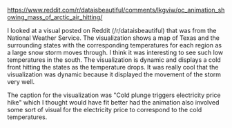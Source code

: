 https://www.reddit.com/r/dataisbeautiful/comments/lkgviw/oc_animation_showing_mass_of_arctic_air_hitting/

I looked at a visual posted on Reddit (/r/dataisbeautiful) that was from the National Weather Service. The visualization shows a map of Texas and the surrounding states with the corresponding temperatures for each region as a large snow storm moves through.  I think it was interesting to see such low temperatures in the south. The visualization is dynamic and displays a cold front hitting the states as the temperature drops. It was really cool that the visualization was dynamic because it displayed the movement of the storm very well.

The caption for the visualization was "Cold plunge triggers electricity price hike" which I thought would have fit better had the animation also involved some sort of visual for the electricity price to correspond to the cold temperatures. 

